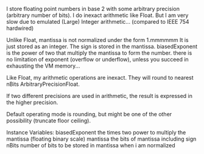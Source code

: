 I store floating point numbers in base 2 with some arbitrary precision (arbitrary number of bits).
I do inexact arithmetic like Float.
But I am very slow due to emulated (Large) Integer arithmetic... (compared to IEEE 754 hardwired)

Unlike Float, mantissa is not normalized under the form 1.mmmmmm
It is just stored as an integer.
The sign is stored in the mantissa.
biasedExponent is the power of two that multiply the mantissa to form the number. there is no limitation of exponent (overflow or underflow), unless you succeed in exhausting the VM memory...

Like Float, my arithmetic operations are inexact. They will round to nearest nBits ArbitraryPrecisionFloat.

If two different precisions are used in arithmetic, the result is expressed in the higher precision.

Default operating mode is rounding, but might be one of the other possibility (truncate floor ceiling).

Instance Variables:
	biasedExponent	<Integer>	the times two power to multiply the mantissa (floating binary scale)
	mantissa	<Integer>	the bits of mantissa including sign
	nBits	<Magnitude>	number of bits to be stored in mantissa when i am normalized
